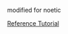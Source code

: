modified for noetic

[Reference Tutorial](https://blog.csdn.net/2303_76389797/article/details/138445651)
